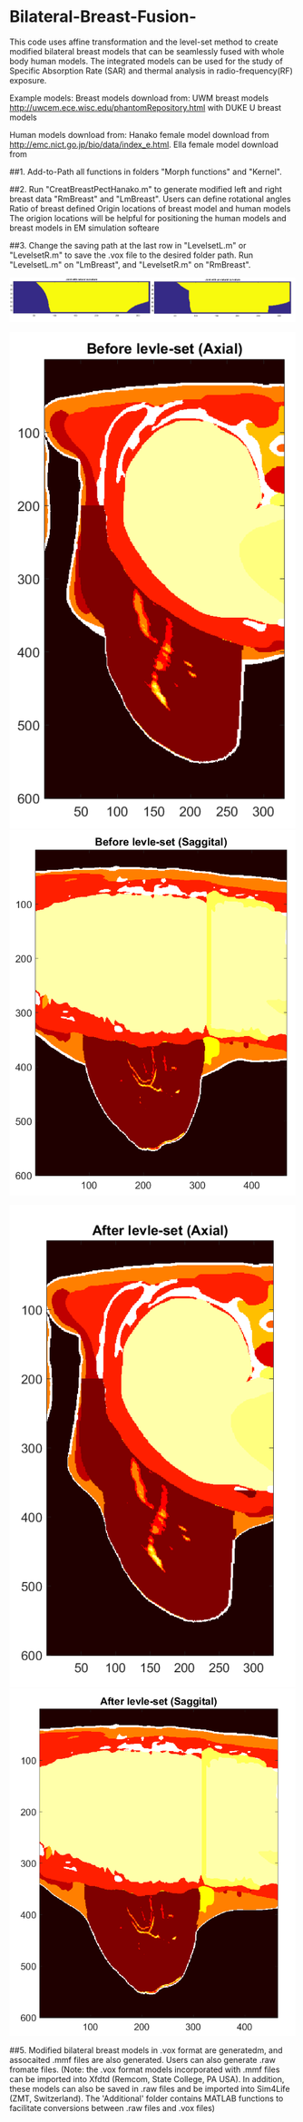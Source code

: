 # Bilateral-Breast-Fusion-
This code uses affine transformation and the level-set method to create modified bilateral breast models that can be seamlessly fused with whole body human models. The integrated models can be used for the study of Specific Absorption Rate (SAR) and thermal analysis in radio-frequency(RF) exposure. 

Example models:
Breast models download from:
UWM breast models http://uwcem.ece.wisc.edu/phantomRepository.html with
DUKE U breast models 

Human models download from: 
Hanako female model download from http://emc.nict.go.jp/bio/data/index_e.html.
Ella female model download from

##1.  Add-to-Path all functions in folders "Morph functions" and "Kernel".

##2.  Run "CreatBreastPectHanako.m" to generate modified left and right breast data "RmBreast" and "LmBreast".
 Users can define rotational angles 
 Ratio of breast defined
 Origin locations of breast model and human models
 The origion locations will be helpful for positioning the human models and breast models in EM simulation softeare
 
##3.  Change the saving path at the last row in  "LevelsetL.m" or  "LevelsetR.m" to save the .vox file to the desired folder path.
Run "LevelsetL.m" on "LmBreast", and "LevelsetR.m" on "RmBreast".


![](https://github.com/rispoli-lab/Bilateral-Breast-Fusion-/blob/master/Pictures/joint2.png)

![](https://github.com/rispoli-lab/Bilateral-Breast-Fusion-/blob/master/Pictures/Before_level_set%20(Axial).png) 
![](https://github.com/rispoli-lab/Bilateral-Breast-Fusion-/blob/master/Pictures/Before_level_set%20(Saggital).png) 

![](https://github.com/rispoli-lab/Bilateral-Breast-Fusion-/blob/master/Pictures/After_level_set%20(Axial).png) 
![](https://github.com/rispoli-lab/Bilateral-Breast-Fusion-/blob/master/Pictures/After_level_set%20(Saggital).png) 


##5.  Modified bilateral breast models in .vox format are generatedm, and assocaited .mmf files are also generated. Users can also generate .raw fromate files. (Note: the .vox format models incorporated with .mmf files can be imported into Xfdtd (Remcom, State College, PA USA). In addition, these models can also be saved in .raw files and be imported into Sim4Life (ZMT, Switzerland). The 'Additional' folder contains MATLAB functions to facilitate conversions between .raw files and .vox files)

